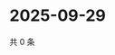 # 2025-09-29

共 0 条

<!-- BEGIN ZHIHUQUESTIONS -->
<!-- 最后更新时间 Mon Sep 29 2025 15:12:38 GMT+0800 (China Standard Time) -->

<!-- END ZHIHUQUESTIONS -->
